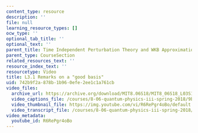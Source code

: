 ```yaml
---
content_type: resource
description: ''
file: null
learning_resource_types: []
ocw_type: ''
optional_tab_title: ''
optional_text: ''
parent_title: Time Independent Perturbation Theory and WKB Approximation
parent_type: CourseSection
related_resources_text: ''
resource_index_text: ''
resourcetype: Video
title: L3.1 Remarks on a "good basis"
uid: 742b9f2a-878b-1b96-0efe-2ee1c1a761cb
video_files:
  archive_url: https://archive.org/download/MIT8.06S18/MIT8_06S18_L03S1_300k.mp4
  video_captions_file: /courses/8-06-quantum-physics-iii-spring-2018/9b51a6a1a6a756699a0be07a59602d9f_R6RePgr4oBo.vtt
  video_thumbnail_file: https://img.youtube.com/vi/R6RePgr4oBo/default.jpg
  video_transcript_file: /courses/8-06-quantum-physics-iii-spring-2018/1a2b132f3bbea0a2e5d37a66fb32024c_R6RePgr4oBo.pdf
video_metadata:
  youtube_id: R6RePgr4oBo
---
```

